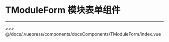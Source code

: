 # TModuleForm 模块表单组件

---

<common-code-format>
  <docsComponents-TModuleForm-index slot="source"></docsComponents-TModuleForm-index>
 <<< @/docs/.vuepress/components/docsComponents/TModuleForm/index.vue
</common-code-format>
